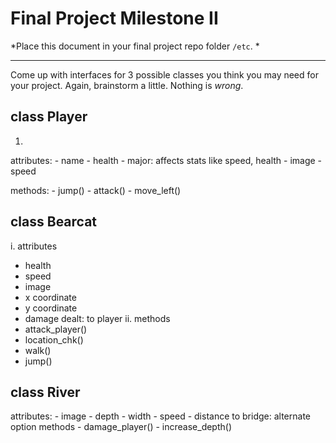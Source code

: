 
# Final Project Milestone II

*Place this document in your final project repo folder `/etc`. *

***

Come up with interfaces for 3 possible classes you think you may need for your project. Again, brainstorm a little. Nothing is *wrong*.

## class Player
  1. 
  
  attributes:
    - name
    - health
    - major: affects stats like speed, health
    - image
    - speed

  methods:
    - jump()
    - attack()
    - move_left()
    
## class Bearcat

 i. attributes 
   - health
   - speed 
   - image
   - x coordinate
   - y coordinate
   - damage dealt: to player
  ii. methods
   - attack_player()
   - location_chk()
   - walk()
   - jump()


## class River

  attributes:
    - image
    - depth
    - width
    - speed
    - distance to bridge: alternate option
  methods
    - damage_player()
    - increase_depth()